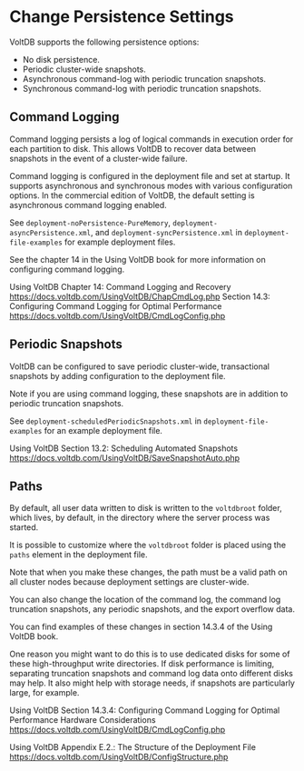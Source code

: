 # Change Persistence Settings

VoltDB supports the following persistence options:

- No disk persistence.
- Periodic cluster-wide snapshots.
- Asynchronous command-log with periodic truncation snapshots.
- Synchronous command-log with periodic truncation snapshots.

Command Logging
-----------------------------------------

Command logging persists a log of logical commands in execution order for each partition to disk. This allows VoltDB to recover data between snapshots in the event of a cluster-wide failure.

Command logging is configured in the deployment file and set at startup. It supports asynchronous and synchronous modes with various configuration options. In the commercial edition of VoltDB, the default setting is asynchronous command logging enabled.

See `deployment-noPersistence-PureMemory`, `deployment-asyncPersistence.xml`, and `deployment-syncPersistence.xml` in `deployment-file-examples` for example deployment files.

See the chapter 14 in the Using VoltDB book for more information on configuring command logging.

Using VoltDB Chapter 14: Command Logging and Recovery
https://docs.voltdb.com/UsingVoltDB/ChapCmdLog.php
Section 14.3: Configuring Command Logging for Optimal Performance
https://docs.voltdb.com/UsingVoltDB/CmdLogConfig.php

Periodic Snapshots
-----------------------------------------

VoltDB can be configured to save periodic cluster-wide, transactional snapshots by adding configuration to the deployment file.

Note if you are using command logging, these snapshots are in addition to periodic truncation snapshots.

See `deployment-scheduledPeriodicSnapshots.xml` in `deployment-file-examples` for an example deployment file.

Using VoltDB Section 13.2: Scheduling Automated Snapshots
https://docs.voltdb.com/UsingVoltDB/SaveSnapshotAuto.php

Paths
-----------------------------------------

By default, all user data written to disk is written to the `voltdbroot` folder, which lives, by default, in the directory where the server process was started.

It is possible to customize where the `voltdbroot` folder is placed using the `paths` element in the deployment file.

Note that when you make these changes, the path must be a valid path on all cluster nodes because deployment settings are cluster-wide.

You can also change the location of the command log, the command log truncation snapshots, any periodic snapshots, and the export overflow data.

You can find examples of these changes in section 14.3.4 of the Using VoltDB book. 

One reason you might want to do this is to use dedicated disks for some of these high-throughput write directories. If disk performance is limiting, separating truncation snapshots and command log data onto different disks may help. It also might help with storage needs, if snapshots are particularly large, for example.

Using VoltDB Section 14.3.4: 
Configuring Command Logging for Optimal Performance
Hardware Considerations
https://docs.voltdb.com/UsingVoltDB/CmdLogConfig.php

Using VoltDB Appendix E.2.: The Structure of the Deployment File
https://docs.voltdb.com/UsingVoltDB/ConfigStructure.php



